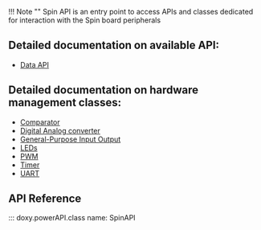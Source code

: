 !!! Note ""
    Spin API is an entry point to access APIs and classes dedicated for interaction with the Spin board peripherals

## Detailed documentation on available API:
- [Data API](dataAPI.md)

## Detailed documentation on hardware management classes:
- [Comparator](https://owntech-foundation.github.io/Documentation/powerAPI/classCompHAL)
- [Digital Analog converter](dac.md)
- [General-Purpose Input Output](gpio.md)
- [LEDs](https://owntech-foundation.github.io/Documentation/powerAPI/classLedHAL)
- [PWM](pwm.md)
- [Timer](https://owntech-foundation.github.io/Documentation/powerAPI/classTimerHAL)
- [UART](https://owntech-foundation.github.io/Documentation/powerAPI/classUartHAL)

## API Reference
::: doxy.powerAPI.class
name: SpinAPI
